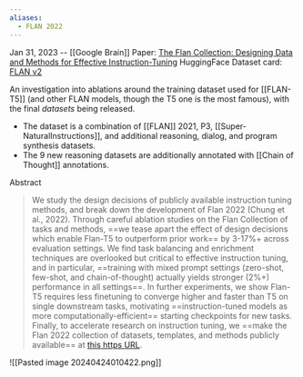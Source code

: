 ```yaml
---
aliases:
  - FLAN 2022
---
```


Jan 31, 2023 -- [[Google Brain]]
Paper: [The Flan Collection: Designing Data and Methods for Effective Instruction-Tuning](https://arxiv.org/abs/2301.13688)
HuggingFace Dataset card: [FLAN v2](https://huggingface.co/datasets/philschmid/flanv2)

An investigation into ablations around the training dataset used for [[FLAN-T5]] (and other FLAN models, though the T5 one is the most famous), with the final *datasets* being released.
- The dataset is a combination of [[FLAN]] 2021, P3, [[Super-NaturalInstructions]], and additional reasoning, dialog, and program synthesis datasets. 
- The 9 new reasoning datasets are additionally annotated with [[Chain of Thought]] annotations.

Abstract
> We study the design decisions of publicly available instruction tuning methods, and break down the development of Flan 2022 (Chung et al., 2022). Through careful ablation studies on the Flan Collection of tasks and methods, ==we tease apart the effect of design decisions which enable Flan-T5 to outperform prior work== by 3-17%+ across evaluation settings. We find task balancing and enrichment techniques are overlooked but critical to effective instruction tuning, and in particular, ==training with mixed prompt settings (zero-shot, few-shot, and chain-of-thought) actually yields stronger (2%+) performance in all settings==. In further experiments, we show Flan-T5 requires less finetuning to converge higher and faster than T5 on single downstream tasks, motivating ==instruction-tuned models as more computationally-efficient== starting checkpoints for new tasks. Finally, to accelerate research on instruction tuning, we ==make the Flan 2022 collection of datasets, templates, and methods publicly available== at [this https URL](https://github.com/google-research/FLAN/tree/main/flan/v2).

![[Pasted image 20240424010422.png]]

